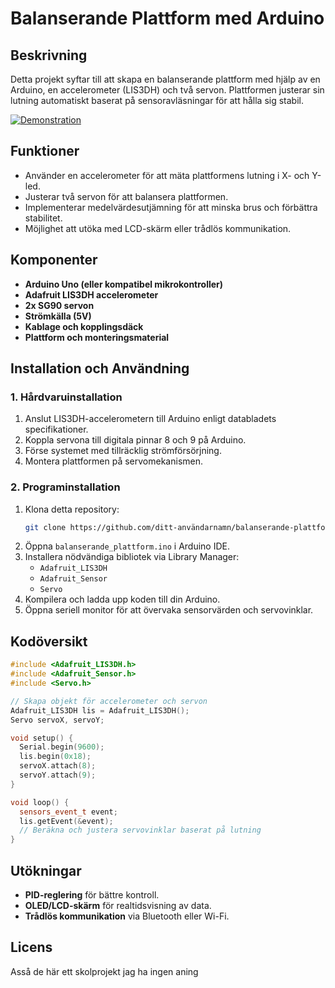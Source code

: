 # Balanserande Plattform med Arduino

## Beskrivning
Detta projekt syftar till att skapa en balanserande plattform med hjälp av en Arduino, en accelerometer (LIS3DH) och två servon. Plattformen justerar sin lutning automatiskt baserat på sensoravläsningar för att hålla sig stabil.

[![Demonstration](https://img.youtube.com/vi/qFE6WxIe4CM/maxresdefault.jpg)](https://youtube.com/shorts/fYFBIF4i_Ew?feature=share)


## Funktioner
- Använder en accelerometer för att mäta plattformens lutning i X- och Y-led.
- Justerar två servon för att balansera plattformen.
- Implementerar medelvärdesutjämning för att minska brus och förbättra stabilitet.
- Möjlighet att utöka med LCD-skärm eller trådlös kommunikation.

## Komponenter
- **Arduino Uno (eller kompatibel mikrokontroller)**
- **Adafruit LIS3DH accelerometer**
- **2x SG90 servon**
- **Strömkälla (5V)**
- **Kablage och kopplingsdäck**
- **Plattform och monteringsmaterial**

## Installation och Användning
### 1. Hårdvaruinstallation
1. Anslut LIS3DH-accelerometern till Arduino enligt databladets specifikationer.
2. Koppla servona till digitala pinnar 8 och 9 på Arduino.
3. Förse systemet med tillräcklig strömförsörjning.
4. Montera plattformen på servomekanismen.

### 2. Programinstallation
1. Klona detta repository:
   ```sh
   git clone https://github.com/ditt-användarnamn/balanserande-plattform.git
   ```
2. Öppna `balanserande_plattform.ino` i Arduino IDE.
3. Installera nödvändiga bibliotek via Library Manager:
   - `Adafruit_LIS3DH`
   - `Adafruit_Sensor`
   - `Servo`
4. Kompilera och ladda upp koden till din Arduino.
5. Öppna seriell monitor för att övervaka sensorvärden och servovinklar.

## Kodöversikt
```cpp
#include <Adafruit_LIS3DH.h>
#include <Adafruit_Sensor.h>
#include <Servo.h>

// Skapa objekt för accelerometer och servon
Adafruit_LIS3DH lis = Adafruit_LIS3DH();
Servo servoX, servoY;

void setup() {
  Serial.begin(9600);
  lis.begin(0x18);
  servoX.attach(8);
  servoY.attach(9);
}

void loop() {
  sensors_event_t event;
  lis.getEvent(&event);
  // Beräkna och justera servovinklar baserat på lutning
}
```

## Utökningar
- **PID-reglering** för bättre kontroll.
- **OLED/LCD-skärm** för realtidsvisning av data.
- **Trådlös kommunikation** via Bluetooth eller Wi-Fi.

## Licens
Asså de här ett skolprojekt jag ha ingen aning

